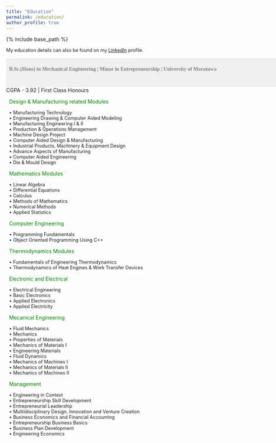 ```yaml
---
title: "Education"
permalink: /education/
author_profile: true
---
```


{% include base_path %}


<span style="font-size:0.9em;text-align: justify;">My education details can also be found on my <a href="https://www.linkedin.com/in/prabuddha-methsith-de-saram-2a0828172/">LinkedIn</a> profile.</span>

<span style="font-size:1em;font-family:georgia; color:gray;background-color: #F0F0F0;height: 4em; width: 57em; display:inline-block; vertical-align: middle; padding-top: 22px;padding-left: 8px;text-align: left"><b>B.Sc.(Hons) in Mechanical Engineering | Minor in Entrepreneurship | University of Moratuwa </b></span><br/>
CGPA - 3.92 | First Class Honours

<span style="font-size:1em; color:green;padding-left: 8px;">Design & Manufacturing related Modules</span>

<span style="font-size:0.9em; padding-left: 8px;"> &bull; Manufacturing Technology</span><br/>
<span style="font-size:0.9em; padding-left: 8px;"> &bull; Engineering Drawing & Computer Aided Modeling</span><br/>
<span style="font-size:0.9em; padding-left: 8px;"> &bull; Manufacturing Engineering I & II</span><br/>
<span style="font-size:0.9em; padding-left: 8px;"> &bull; Production & Operations Management</span><br/>
<span style="font-size:0.9em; padding-left: 8px;"> &bull; Machine Design Project</span><br/>
<span style="font-size:0.9em; padding-left: 8px;"> &bull; Computer Aided Design & Manufacturing</span><br/>
<span style="font-size:0.9em; padding-left: 8px;"> &bull; Industrial Products, Machinery & Equipment  Design</span><br/>
<span style="font-size:0.9em; padding-left: 8px;"> &bull; Advance Aspects of Manufacturing</span><br/>
<span style="font-size:0.9em; padding-left: 8px;"> &bull; Computer Aided Engineering</span><br/>
<span style="font-size:0.9em; padding-left: 8px;"> &bull; Die & Mould Design</span><br/>

<span style="font-size:1em; color:green;padding-left: 8px;">Mathematics Modules</span>

<span style="font-size:0.9em; padding-left: 8px;"> &bull; Linear Algebra</span><br/>
<span style="font-size:0.9em; padding-left: 8px;"> &bull; Differential Equations</span><br/>
<span style="font-size:0.9em; padding-left: 8px;"> &bull; Calculus</span><br/>
<span style="font-size:0.9em; padding-left: 8px;"> &bull; Methods of Mathematics</span><br/>
<span style="font-size:0.9em; padding-left: 8px;"> &bull; Numerical Methods</span><br/>
<span style="font-size:0.9em; padding-left: 8px;"> &bull; Applied Statistics</span><br/>

<span style="font-size:1em; color:green;padding-left: 8px;">Computer Engineering</span>

<span style="font-size:0.9em; padding-left: 8px;"> &bull; Programming Fundamentals</span><br/>
<span style="font-size:0.9em; padding-left: 8px;"> &bull; Object Oriented Programming Using C++</span><br/>

<span style="font-size:1em; color:green;padding-left: 8px;">Thermodynamics Modules</span>

<span style="font-size:0.9em; padding-left: 8px;"> &bull; Fundamentals of Engineering Thermodynamics</span><br/>
<span style="font-size:0.9em; padding-left: 8px;"> &bull; Thermodynamics of Heat Engines & Work Transfer Devices</span><br/>

<span style="font-size:1em; color:green;padding-left: 8px;">Electronic and Electrical</span>

<span style="font-size:0.9em; padding-left: 8px;"> &bull; Electrical Engineering</span><br/>
<span style="font-size:0.9em; padding-left: 8px;"> &bull; Basic Electronics </span><br/>
<span style="font-size:0.9em; padding-left: 8px;"> &bull; Applied Electronics</span><br/>
<span style="font-size:0.9em; padding-left: 8px;"> &bull; Applied Electricity</span><br/>

<span style="font-size:1em; color:green;padding-left: 8px;">Mecanical Engineering</span>

<span style="font-size:0.9em; padding-left: 8px;"> &bull; Fluid Mechanics</span><br/>
<span style="font-size:0.9em; padding-left: 8px;"> &bull; Mechanics </span><br/>
<span style="font-size:0.9em; padding-left: 8px;"> &bull; Properties of Materials </span><br/>
<span style="font-size:0.9em; padding-left: 8px;"> &bull; Mechanics of Materials I</span><br/>
<span style="font-size:0.9em; padding-left: 8px;"> &bull; Engineering Materials </span><br/>
<span style="font-size:0.9em; padding-left: 8px;"> &bull; Fluid Dynamics</span><br/>
<span style="font-size:0.9em; padding-left: 8px;"> &bull; Mechanics of Machines I </span><br/>
<span style="font-size:0.9em; padding-left: 8px;"> &bull; Mechanics of Materials II</span><br/>
<span style="font-size:0.9em; padding-left: 8px;"> &bull; Mechanics of Machines II </span><br/>

<span style="font-size:1em; color:green;padding-left: 8px;">Management</span>

<span style="font-size:0.9em; padding-left: 8px;"> &bull; Engineering in Context</span><br/>
<span style="font-size:0.9em; padding-left: 8px;"> &bull; Entrepreneurship Skill Development</span><br/>
<span style="font-size:0.9em; padding-left: 8px;"> &bull; Entrepreneurial Leadership</span><br/>
<span style="font-size:0.9em; padding-left: 8px;"> &bull; Mulitidisciplinary Design, Innovation and Venture Creation</span><br/>
<span style="font-size:0.9em; padding-left: 8px;"> &bull; Business Economics and Financial Accounting</span><br/>
<span style="font-size:0.9em; padding-left: 8px;"> &bull; Entrepreneurship Business Basics</span><br/>
<span style="font-size:0.9em; padding-left: 8px;"> &bull; Business Plan Development</span><br/>
<span style="font-size:0.9em; padding-left: 8px;"> &bull; Engineering Economics</span><br/>



